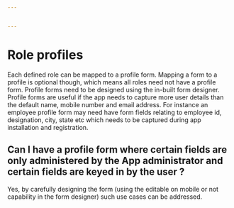```yaml
---


---
```


<h1 id="role-profiles">Role profiles</h1>
<p>Each defined role can be mapped to a profile form. Mapping a form to a profile is optional though, which means all roles need not have a profile form. Profile forms need to be designed using the in-built form designer.<br>
Profile forms are useful if the app needs to capture more user details than the default name, mobile number and email address. For instance an employee profile form may need have form fields relating to employee id, designation, city, state etc which needs to be captured during app installation and registration.</p>
<h2 id="can-i-have-a-profile-form-where-certain-fields-are-only-administered-by-the-app-administrator-and-certain-fields-are-keyed-in-by-the-user-">Can I have a profile form where certain fields are only administered by the App administrator and certain fields are keyed in by the user ?</h2>
<p>Yes, by carefully designing the form (using the editable on mobile or not capability in the form designer) such use cases can be addressed.</p>


